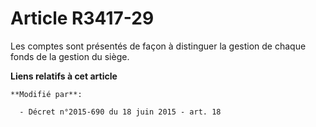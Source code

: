 # Article R3417-29

Les comptes sont présentés de façon à distinguer la gestion de chaque fonds de la gestion du siège.

**Liens relatifs à cet article**

	**Modifié par**:

	  - Décret n°2015-690 du 18 juin 2015 - art. 18
